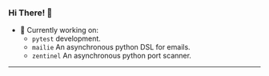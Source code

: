### Hi There! 👋

- 🔭 Currently working on:
  - `pytest` development.
  - `mailie` An asynchronous python DSL for emails.
  - `zentinel` An asynchronous python port scanner.

-----
